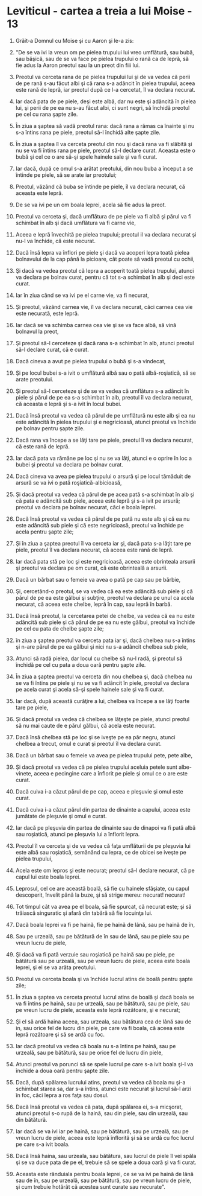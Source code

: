 # Leviticul - cartea a treia a lui Moise - 13

1. Grăit-a Domnul cu Moise şi cu Aaron şi le-a zis: 

2. "De se va ivi la vreun om pe pielea trupului lui vreo umflătură, sau bubă, sau băşică, sau de se va face pe pielea trupului o rană ca de lepră, să fie adus la Aaron preotul sau la un preot din fiii lui. 

3. Preotul va cerceta rana de pe pielea trupului lui şi de va vedea că perii de pe rană s-au făcut albi şi că rana s-a adâncit în pielea trupului, aceea este rană de lepră, iar preotul după ce l-a cercetat, îl va declara necurat. 

4. Iar dacă pata de pe piele, deşi este albă, dar nu este şi adâncită în pielea lui, şi perii de pe ea nu s-au făcut albi, ci sunt negri, să închidă preotul pe cel cu rana şapte zile. 

5. În ziua a şaptea să vadă preotul rana: dacă rana a rămas ca înainte şi nu s-a întins rana pe piele, preotul să-l închidă alte şapte zile. 

6. În ziua a şaptea îl va cerceta preotul din nou şi dacă rana va fi slăbită şi nu se va fi întins rana pe piele, preotul să-l declare curat. Aceasta este o bubă şi cel ce o are să-şi spele hainele sale şi va fi curat. 

7. Iar dacă, după ce omul s-a arătat preotului, din nou buba a început a se întinde pe piele, să se arate iar preotului; 

8. Preotul, văzând că buba se întinde pe piele, îl va declara necurat, că aceasta este lepră. 

9. De se va ivi pe un om boala leprei, acela să fie adus la preot. 

10. Preotul va cerceta şi, dacă umflătura de pe piele va fi albă şi părul va fi schimbat în alb şi dacă umflătura va fi carne vie, 

11. Aceea e lepră învechită pe pielea trupului; preotul il va declara necurat şi nu-l va închide, că este necurat. 

12. Dacă însă lepra va înflori pe piele şi dacă va acoperi lepra toată pielea bolnavului de la cap până la picioare, cât poate să vadă preotul cu ochii, 

13. Şi dacă va vedea preotul că lepra a acoperit toată pielea trupului, atunci va declara pe bolnav curat, pentru că tot s-a schimbat în alb şi deci este curat. 

14. Iar în ziua când se va ivi pe el carne vie, va fi necurat, 

15. Şi preotul, văzând carnea vie, îl va declara necurat, căci carnea cea vie este necurată, este lepră. 

16. Iar dacă se va schimba carnea cea vie şi se va face albă, să vină bolnavul la preot, 

17. Şi preotul să-l cerceteze şi dacă rana s-a schimbat în alb, atunci preotul să-l declare curat, că e curat. 

18. Dacă cineva a avut pe pielea trupului o bubă şi s-a vindecat, 

19. Şi pe locul bubei s-a ivit o umflătură albă sau o pată albă-roşiatică, să se arate preotului. 

20. Şi preotul să-l cerceteze şi de se va vedea că umflătura s-a adâncit în piele şi părul de pe ea s-a schimbat în alb, preotul îl va declara necurat, că aceasta e lepră şi s-a ivit în locul bubei. 

21. Dacă însă preotul va vedea că părul de pe umflătură nu este alb şi ea nu este adâncită în pielea trupului şi e negricioasă, atunci preotul va închide pe bolnav pentru şapte zile. 

22. Dacă rana va începe a se lăţi tare pe piele, preotul îl va declara necurat, că este rană de lepră. 

23. Iar dacă pata va rămâne pe loc şi nu se va lăţi, atunci e o oprire în loc a bubei şi preotul va declara pe bolnav curat. 

24. Dacă cineva va avea pe pielea trupului o arsură şi pe locul tămăduit de arsură se va ivi o pată roşiatică-albicioasă, 

25. Şi dacă preotul va vedea că părul de pe acea pată s-a schimbat în alb şi că pata e adâncită sub piele, aceea este lepră şi s-a ivit pe arsură; preotul va declara pe bolnav necurat, căci e boala leprei. 

26. Dacă însă preotul va vedea că părul de pe pată nu este alb şi că ea nu este adâncită sub piele şi că este negricioasă, preotul va închide pe acela pentru şapte zile; 

27. Şi în ziua a şaptea preotul îl va cerceta iar şi, dacă pata s-a lăţit tare pe piele, preotul îl va declara necurat, că aceea este rană de lepră. 

28. Iar dacă pata stă pe loc şi este negricioasă, aceea este obrinteala arsurii şi preotul va declara pe om curat, că este obrinteală a arsurii. 

29. Dacă un bărbat sau o femeie va avea o pată pe cap sau pe bărbie, 

30. Şi, cercetând-o preotul, se va vedea că ea este adâncită sub piele şi că părul de pe ea este gălbui şi subţire, preotul va declara pe unul ca acela necurat, că aceea este chelbe, lepră în cap, sau lepră în barbă. 

31. Dacă însă preotul, la cercetarea petei de chelbe, va vedea că ea nu este adâncită sub piele şi că părul de pe ea nu este gălbui, preotul va închide pe cel cu pata de chelbe şapte zile; 

32. în ziua a şaptea preotul va cerceta pata iar şi, dacă chelbea nu s-a întins şi n-are părul de pe ea gălbui şi nici nu s-a adâncit chelbea sub piele, 

33. Atunci să radă pielea, dar locul cu chelbe să nu-l radă, şi preotul să închidă pe cel cu pata a doua oară pentru şapte zile. 

34. În ziua a şaptea preotul va cerceta din nou chelbea şi, dacă chelbea nu se va fi întins pe piele şi nu se va fi adâncit în piele, preotul va declara pe acela curat şi acela să-şi spele hainele sale şi va fi curat. 

35. Iar dacă, după această curăţire a lui, chelbea va începe a se lăţi foarte tare pe piele, 

36. Şi dacă preotul va vedea că chelbea se lăţeşte pe piele, atunci preotul să nu mai caute de e părul gălbui, că acela este necurat. 

37. Dacă însă chelbea stă pe loc şi se iveşte pe ea păr negru, atunci chelbea a trecut, omul e curat şi preotul îl va declara curat. 

38. Dacă un bărbat sau o femeie va avea pe pielea trupului pete, pete albe, 

39. Şi dacă preotul va vedea că pe pielea trupului aceluia petele sunt albe-vinete, aceea e pecingine care a înflorit pe piele şi omul ce o are este curat. 

40. Dacă cuiva i-a căzut părul de pe cap, aceea e pleşuvie şi omul este curat. 

41. Dacă cuiva i-a căzut părul din partea de dinainte a capului, aceea este jumătate de pleşuvie şi omul e curat. 

42. Iar dacă pe pleşuvia din partea de dinainte sau de dinapoi va fi pată albă sau roşiatică, atunci pe pleşuvia lui a înflorit lepra. 

43. Preotul îl va cerceta şi de va vedea că faţa umflăturii de pe pleşuvia lui este albă sau roşiatică, semănând cu lepra, ce de obicei se iveşte pe pielea trupului, 

44. Acela este om lepros şi este necurat; preotul să-l declare necurat, că pe capul lui este boala leprei. 

45. Leprosul, cel ce are această boală, să fie cu hainele sfâşiate, cu capul descoperit, învelit până la buze, şi să strige mereu: necurat! necurat! 

46. Tot timpul cât va avea pe el boala, să fie spurcat, că necurat este; şi să trăiască singuratic şi afară din tabără să fie locuinţa lui. 

47. Dacă boala leprei va fi pe haină, fie pe haină de lână, sau pe haină de în, 

48. Sau pe urzeală, sau pe bătătură de în sau de lână, sau pe piele sau pe vreun lucru de piele, 

49. Şi dacă va fi pată verzuie sau roşiatică pe haină sau pe piele, pe bătătură sau pe urzeală, sau pe vreun lucru de piele, aceea este boala leprei, şi el se va arăta preotului. 

50. Preotul va cerceta boala şi va închide lucrul atins de boală pentru şapte zile; 

51. În ziua a şaptea va cerceta preotul lucrul atins de boală şi dacă boala se va fi întins pe haină, sau pe urzeală, sau pe bătătură, sau pe piele, sau pe vreun lucru de piele, aceasta este lepră rozătoare, şi e necurat; 

52. Şi el să ardă haina aceea, sau urzeala, sau bătătura cea de lână sau de in, sau orice fel de lucru din piele, pe care va fi boala, că aceea este lepră rozătoare şi să se ardă cu foc. 

53. Iar dacă preotul va vedea că boala nu s-a întins pe haină, sau pe urzeală, sau pe bătătură, sau pe orice fel de lucru din piele, 

54. Atunci preotul va porunci să se spele lucrul pe care s-a ivit boala şi-l va închide a doua oară pentru şapte zile. 

55. Dacă, după spălarea lucrului atins, preotul va vedea că boala nu şi-a schimbat starea sa, dar s-a întins, atunci este necurat şi lucrul să-l arzi în foc, căci lepra a ros faţa sau dosul. 

56. Dacă însă preotul va vedea că pata, după spălarea ei, s-a micşorat, atunci preotul s-o rupă de la haină, sau din piele, sau din urzeală, sau din bătătură. 

57. Iar dacă se va ivi iar pe haină, sau pe bătătură, sau pe urzeală, sau pe vreun lucru de piele, aceea este lepră înflorită şi să se ardă cu foc lucrul pe care s-a ivit boala. 

58. Dacă însă haina, sau urzeala, sau bătătura, sau lucrul de piele îl vei spăla şi se va duce pata de pe el, trebuie să se spele a doua oară şi va fi curat. 

59. Aceasta este rânduiala pentru boala leprei, ce se va ivi pe haină de lână sau de în, sau pe urzeală, sau pe bătătură, sau pe vreun lucru de piele, şi cum trebuie hotărât că acestea sunt curate sau necurate". 

